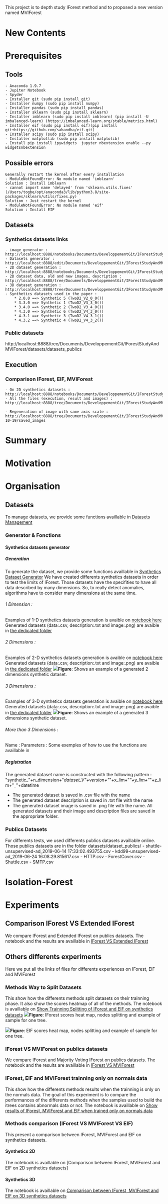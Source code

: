 This project is to depth study IForest method and to proposed a new version named MVIForest

# New Contents
# Prerequisites
## Tools
    - Anaconda 1.9.7
    - Jupiter Notebook
    - Spyder
    - Installer git (sudo pip install git)
    - Installer numpy (sudo pip install numpy)
    - Installer pandas (sudo pip install pandas)
    - Installer sklearn (sudo pip install sklearn)
    - Installer imblearn (sudo pip install imblearn) (pip install -U imbalanced-learn) (https://imbalanced-learn.org/stable/metrics.html)
    - Installer eif (sudo pip install eif)(pip install git+https://github.com/sahandha/eif.git)
    - Installer scipy (sudo pip install scipy)
    - Installer matplotlib (sudo pip install matplolib)
    - Install pip install ipywidgets  jupyter nbextension enable --py widgetsnbextension
## Possible errors
    Generally restart the kernel after every installation
    - ModuleNotFoundError: No module named 'imblearn'
    Solution : Install imblearn
    - cannot import name 'delayed' from 'sklearn.utils.fixes' (/Users/togbe/opt/anaconda3/lib/python3.8/site-packages/sklearn/utils/fixes.py)
    Solution : Just restart the kernel
    - ModuleNotFoundError: No module named 'eif'
    Solution : Install EIF
## Datasets
### Synthetics datasets links 
    - image generator : http://localhost:8888/notebooks/Documents/DeveloppementGit/IForestStudyAndMVIForest/datasets/images_generator.ipynb
    - Datasets generator : http://localhost:8888/edit/Documents/DeveloppementGit/IForestStudyAndMVIForest/datasets/datasets_generator.py
    - 2D dataset generation : http://localhost:8888/notebooks/Documents/DeveloppementGit/IForestStudyAndMVIForest/datasets/synthetic_2D_data/2D_dimension_datasets_generation.ipynb
    - 2D dataset data, old and new images, description : http://localhost:8888/tree/Documents/DeveloppementGit/IForestStudyAndMVIForest/datasets/synthetic_2D_data/Synthetics_2D
    - 3D dataset generation : http://localhost:8888/tree/Documents/DeveloppementGit/IForestStudyAndMVIForest/datasets/synthetic_3D_data
    - Synthetics datasets used in the paper :
        * 2.0.0 ==> Synthetic 5 (TwoD2_V2_0_0())
        * 3.3.0 ==> Synthetic 1 (TwoD2_V3_3_0())
        * 3.4.0 ==> Synthetic 2 (TwoD2_V3_4_0())
        * 4.3.0 ==> Synthetic 6 (TwoD2_V4_3_0())
        * 4.3.1 ==> Synthetic 3 (TwoD2_V4_3_1())
        * 4.3.2 ==> Synthetic 4 (TwoD2_V4_3_2())
    
### Public datasets
http://localhost:8888/tree/Documents/DeveloppementGit/IForestStudyAndMVIForest/datasets/datasets_publics

## Execution
### Comparison IForest, EIF, MVIForest
    - On 2D synthetics datasets : http://localhost:8888/notebooks/Documents/DeveloppementGit/IForestStudyAndMVIForest/od_methods/IsoFo/IForest_Analysis/dimension_influence_IForestImplementation/execution_result_description/NewsDatasets_28082020/Comparison_IForest_EIF_MVIForest_2D_SyntheticsData_V30102020_ToChangeNumberOfScores.ipynb
    - All the files (execution, result and images) : http://localhost:8888/tree/Documents/DeveloppementGit/IForestStudyAndMVIForest/od_methods/IsoFo/IForest_Analysis/dimension_influence_IForestImplementation/execution_result_description/NewsDatasets_28082020
    
    - Regeneration of image with same axis scale : http://localhost:8888/tree/Documents/DeveloppementGit/IForestStudyAndMVIForest/od_methods/IsoFo/IForest_Analysis/dimension_influence_IForestImplementation/execution_result_description/NewsDatasets_28082020/Figures/2021-10-19/saved_images

# Summary
# Motivation
# Organisation
## Datasets
To manage datasets, we provide some functions availlable in [Datasets Management](https://github.com/Elmecio/OD_Jupyter/blob/master/datasets/datasets.py)
### Generator & Fonctions
#### Synthetics datasets generator
##### Generation
To generate the dataset, we provide some functions availlable in  [Synthetics Dataset Generator](https://github.com/Elmecio/OD_Jupyter/blob/master/datasets/datasets_generator.py)
We have created differents synthetics datasets in order to test the limits of IForest.
Those datasets have the specifities to have all data described by many dimensions. So, to really detect anomalies, algorithms have to consider many dimensions at the same time.
###### 1 Dimension : 
Examples of 1-D synthetics datasets generation is avaible on [notebook here](datasets/synthetic_1D_data/1D_dimension_datasets_generation.ipynb)
Generated datasets (data:.csv, description:.txt and image:.png) are avaible in [the dedicated folder](datasets/synthetic_1D_data/synthetics_1D_data/)

###### 2 Dimensions : 
Examples of 2-D synthetics datasets generation is avaible on [notebook here](https://github.com/Elmecio/OD_Jupyter/blob/master/datasets/synthetic_2D_data/2D_dimension_datasets_generation.ipynb)
Generated datasets (data:.csv, description:.txt and image:.png) are avaible in [the dedicated folder](datasets/synthetic_2D_data/synthetics_2D_data/)
<img src="datasets/synthetic_2D_data/Synthetics_2D/synthetic_2D_dataset_V1.0.0_29_21_0_2020-08-26 13:40:18.447242.png">**Figure**: Shows an example of a generated 2 dimensions synthetic dataset.

###### 3 Dimensions : 
Examples of 3-D synthetics datasets generation is avaible on [notebook here](https://github.com/Elmecio/OD_Jupyter/blob/master/datasets/synthetic_3D_data/3D_dimension_datasets_generation.ipynb)
Generated datasets (data:.csv, description:.txt and image:.png) are avaible in [the dedicated folder](datasets/synthetic_3D_data/synthetics_3D_data/)
<img src="datasets/synthetic_3D_data/Synthetics_3D/synthetic_3D_dataset_V1.0.0_9_9_6_2020-08-26 13:49:03.450393.png">**Figure**: Shows an example of a generated 3 dimensions synthetic dataset.

###### More than 3 Dimensions : 
Name : 
Parameters : 
Some exemples of how to use the functions are availlable in 

##### Registration
The generated dataset name is constructed with the following pattern : "synthetic_"+n_dimension+"_dataset_V"+version+"_"+x_lim+"_"+y_lim+"_"+z_lim+"_"+datetime
- The generated dataset is saved in .csv file with the name
- The generated dataset description is saved in .txt file with the name
- The generated dataset image is saved in .png file with the name.
All generated datasets and their image and description files are saved in the appropriate folder.

### Publics Datasets
For differents tests, we used differents publics datasets availlable online.
Those publics datasets are in the folder datasets/dataset_publics/
    - shuttle-unsupervised-ad_2019-06-14 17:33:02.493755.csv
    - kdd99-unsupervised-ad_2019-06-24 16:08:29.815617.csv
    - HTTP.csv
    - ForestCover.csv
    - Shuttle.csv
    - SMTP.csv
# Isolation-Forest
# Experiments
## Comparison IForest VS Extended IForest
We compare IForest and Extended IForest on publics datasets.
The notebook and the results are availlable in [IForest VS Extended IForest](https://github.com/Elmecio/OD_Jupyter/blob/master/od_methods/IsoFo/IForest_Analysis/dimension_influence_IForestImplementation/execution_result_description/result_description_for_PublicsDatasets.ipynb)
## Others differents experiments
Here we put all the links of files for differents experiences on IForest, EIF and MVIForest
### Methods Way to Split Datasets
This show how the differents methods split datasets on their trainning phase. It also show the scores heatmap of all of the methods.
The notebook is availlable on [Show Trainning Splitting of IForest and EIF on synthetics datasets](od_methods/IsoFo/IForest_Analysis/dimension_influence_IForestImplementation/execution_result_description/Show_Trainning_Cutting_WithMVIForest_V22072020.ipynb)
<img src="od_methods/IsoFo/IForest_Analysis/dimension_influence_IForestImplementation/execution_result_description/Figures/2020-08-05/IForest/TwoD_V1_0_0_IForest_Splitting_View.png">**Figure**: IForest scores heat map, nodes splitting and example of sample for one tree.

<img src="od_methods/IsoFo/IForest_Analysis/dimension_influence_IForestImplementation/execution_result_description/Figures/2020-08-05/EIF/TwoD_V1_0_0_EIF_Splitting_View.png">**Figure**: EIF scores heat map, nodes splitting and example of sample for one tree.
### IForest VS MVIForest on publics datasets
We compare IForest and Majority Voting IForest on publics datasets.
The notebook and the results are availlable in [IForest VS MVIForest](https://github.com/Elmecio/OD_Jupyter/blob/master/od_methods/IsoFo/IForest_Analysis/dimension_influence_IForestImplementation/ScoreFormularAnalysis/MajorityVoting_Publics_datasets_13072020.ipynb)
### IForest, EIF and MVIForest trainning only on normals data
This show how the differents methods results when the trainning is only on the normals data. The goal of this experiment is to compare the performances of the differents methods when the samples used to build the itrees contains abnormals data or not.
The notebook is availlable on [Show results of IForest, MVIForest and EIF when trained only on normals data](od_methods/IsoFo/IForest_Analysis/dimension_influence_IForestImplementation/Normal_Data_For_Train/New_Datasets/result_description_for_2D_NormalOnly.ipynb)

### Methods comparison (IForest VS MVIForest VS EIF)
This present a comparison between IForest, MVIForest and EIF on synthetics datasets.
#### Synthetics 2D 
The notebook is availlable on [Comparison between IForest, MVIForest and EIF on 2D synthetics datasets]
#### Synthetics 3D 
The notebook is availlable on [Comparison between IForest, MVIForest and EIF on 3D synthetics datasets](od_methods/IsoFo/IForest_Analysis/dimension_influence_IForestImplementation/execution_result_description/NewsDatasets_28082020/Comparison_IForest_EIF_MVIForest_3D_SyntheticsData_V28082020.ipynb)
